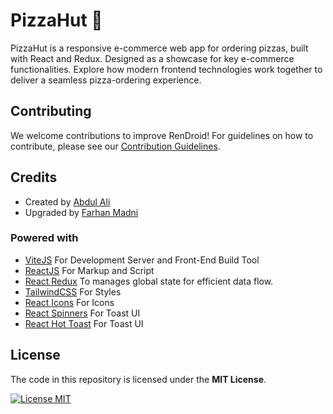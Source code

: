 # PizzaHut 🍕

PizzaHut is a responsive e-commerce web app for ordering pizzas, built with React and Redux. Designed as a showcase for key e-commerce functionalities. Explore how modern frontend technologies work together to deliver a seamless pizza-ordering experience.

## Contributing

We welcome contributions to improve RenDroid! For guidelines on how to contribute, please see our [Contribution Guidelines](CONTRIBUTING.md).

## Credits

- Created by [Abdul Ali](https://github.com/developer-abdulali)
- Upgraded by [Farhan Madni](https://github.com/MFM-347)

### Powered with

- [ViteJS](https://github.com/vitejs) For Development Server and Front-End Build Tool
- [ReactJS](https://github.com/facebook/react) For Markup and Script
- [React Redux](https://github.com/reduxjs/react-redux) To manages global state for efficient data flow.
- [TailwindCSS](https://github.com/tailwindlabs/tailwindcss) For Styles
- [React Icons](https://github.com/react-icons/react-icons) For Icons
- [React Spinners](https://github.com/davidhu2000/react-spinners) For Toast UI
- [React Hot Toast](https://github.com/timolins/react-hot-toast) For Toast UI

## License

The code in this repository is licensed under the **MIT License**.

[![License MIT](https://img.shields.io/badge/License-MIT-green.svg)](https://opensource.org/licenses/MIT)
